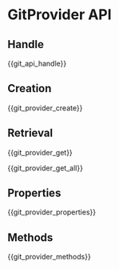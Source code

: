 # GitProvider API

## Handle

{{git_api_handle}}

## Creation

{{git_provider_create}}

## Retrieval

{{git_provider_get}}

{{git_provider_get_all}}

## Properties

{{git_provider_properties}}

## Methods

{{git_provider_methods}}